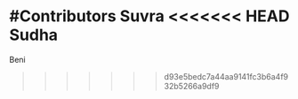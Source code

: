 #Contributors
Suvra
<<<<<<< HEAD
Sudha
=======
Beni
>>>>>>> d93e5bedc7a44aa9141fc3b6a4f932b5266a9df9
